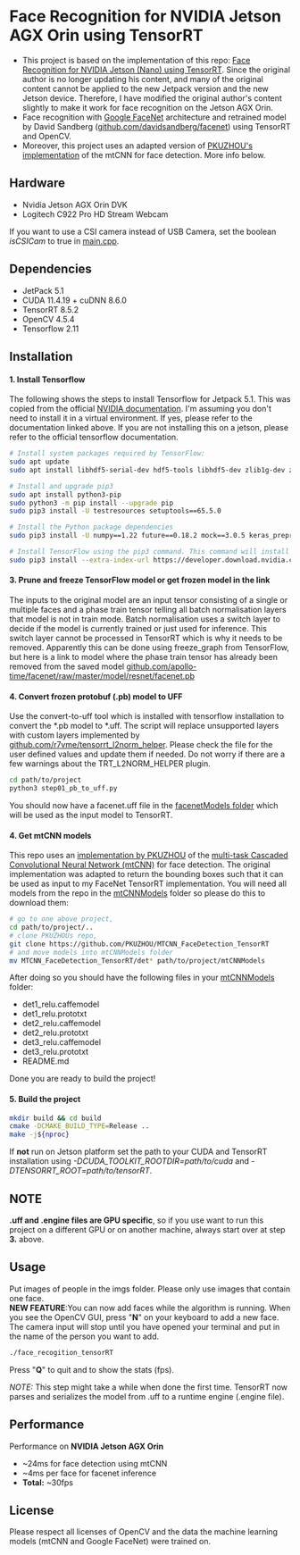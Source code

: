 # Face Recognition for NVIDIA Jetson AGX Orin using TensorRT
- This project is based on the implementation of this repo:
[Face Recognition for NVIDIA Jetson (Nano) using TensorRT](https://github.com/nwesem/mtcnn_facenet_cpp_tensorRT). Since the original author is no longer updating his content, and many of the original content cannot be applied to the new Jetpack version and the new Jetson device. Therefore, I have modified the original author's content slightly to make it work for face recognition on the Jetson AGX Orin.
- Face recognition with [Google FaceNet](https://arxiv.org/abs/1503.03832) architecture and retrained model by David Sandberg ([github.com/davidsandberg/facenet](https://github.com/davidsandberg/facenet)) using TensorRT and OpenCV.
- Moreover, this project uses an adapted version of [PKUZHOU's implementation](https://github.com/PKUZHOU/MTCNN_FaceDetection_TensorRT)
of the mtCNN for face detection. More info below.

## Hardware
- Nvidia Jetson AGX Orin DVK
- Logitech C922 Pro HD Stream Webcam

If you want to use a CSI camera instead of USB Camera, set the boolean _isCSICam_ to true in [main.cpp](./src/main.cpp).


## Dependencies
- JetPack 5.1
- CUDA 11.4.19 + cuDNN 8.6.0
- TensorRT 8.5.2
- OpenCV 4.5.4
- Tensorflow 2.11


## Installation

#### 1. Install Tensorflow
The following shows the steps to install Tensorflow for Jetpack 5.1. This was copied from the official [NVIDIA documentation](https://docs.nvidia.com/deeplearning/frameworks/install-tf-jetson-platform/index.html). I'm assuming you don't need to install it in a virtual environment. If yes, please refer to the documentation linked above. If you are not installing this on a jetson, please refer to the official tensorflow documentation.

```bash
# Install system packages required by TensorFlow:
sudo apt update
sudo apt install libhdf5-serial-dev hdf5-tools libhdf5-dev zlib1g-dev zip libjpeg8-dev liblapack-dev libblas-dev gfortran

# Install and upgrade pip3
sudo apt install python3-pip
sudo python3 -m pip install --upgrade pip
sudo pip3 install -U testresources setuptools==65.5.0

# Install the Python package dependencies
sudo pip3 install -U numpy==1.22 future==0.18.2 mock==3.0.5 keras_preprocessing==1.1.2 keras_applications==1.0.8 gast==0.4.0 protobuf pybind11 cython pkgconfig packaging h5py==3.6.0

# Install TensorFlow using the pip3 command. This command will install the latest version of TensorFlow compatible with JetPack 5.1.
sudo pip3 install --extra-index-url https://developer.download.nvidia.com/compute/redist/jp/v51 tensorflow==2.11.0+nv23.01
```


#### 3. Prune and freeze TensorFlow model or get frozen model in the link
The inputs to the original model are an input tensor consisting of a
single or multiple faces and a phase train tensor telling all batch
normalisation layers that model is not in train mode. Batch
normalisation uses a switch layer to decide if the model is currently
trained or just used for inference. This switch layer cannot be
processed in TensorRT which is why it needs to be removed. Apparently
this can be done using freeze_graph from TensorFlow, but here is a link
to model where the phase train tensor has already been removed from the
saved model
[github.com/apollo-time/facenet/raw/master/model/resnet/facenet.pb](https://github.com/apollo-time/facenet/raw/master/model/resnet/facenet.pb)

#### 4. Convert frozen protobuf (.pb) model to UFF
Use the convert-to-uff tool which is installed with tensorflow
installation to convert the *.pb model to *.uff. The script will replace
unsupported layers with custom layers implemented by
[github.com/r7vme/tensorrt_l2norm_helper](https://github.com/r7vme/tensorrt_l2norm_helper).
Please check the file for the user defined values and update them if
needed. Do not worry if there are a few warnings about the
TRT_L2NORM_HELPER plugin.
```bash
cd path/to/project
python3 step01_pb_to_uff.py
```
You should now have a facenet.uff file in the [facenetModels folder](./facenetModels) which will be used as the input model to TensorRT. <br>


#### 4. Get mtCNN models
This repo uses an [implementation by PKUZHOU](https://github.com/PKUZHOU/MTCNN_FaceDetection_TensorRT)
of the [multi-task Cascaded Convolutional Neural Network (mtCNN)](https://arxiv.org/pdf/1604.02878.pdf)
for face detection. The original implementation was adapted to return the bounding boxes such that it
can be used as input to my FaceNet TensorRT implementation.
You will need all models from the repo in the [mtCNNModels](./mtCNNModels) folder so please do this 
to download them:
```bash
# go to one above project,
cd path/to/project/..
# clone PKUZHOUs repo,
git clone https://github.com/PKUZHOU/MTCNN_FaceDetection_TensorRT
# and move models into mtCNNModels folder
mv MTCNN_FaceDetection_TensorRT/det* path/to/project/mtCNNModels
```
After doing so you should have the following files in your [mtCNNModels](./mtCNNModels) folder:<br>
* det1_relu.caffemodel
* det1_relu.prototxt
* det2_relu.caffemodel
* det2_relu.prototxt
* det3_relu.caffemodel
* det3_relu.prototxt
* README.md

Done you are ready to build the project!

#### 5. Build the project
```bash
mkdir build && cd build
cmake -DCMAKE_BUILD_TYPE=Release ..
make -j${nproc}
```
If **not** run on Jetson platform set the path to your CUDA and TensorRT installation
using _-DCUDA_TOOLKIT_ROOTDIR=path/to/cuda_ and _-DTENSORRT_ROOT=path/to/tensorRT_.

## NOTE
**.uff and .engine files are GPU specific**, so if you use want to run
this project on a different GPU or on another machine, always start over
at step **3.** above.

## Usage
Put images of people in the imgs folder. Please only use images that contain one face.<br>
**NEW FEATURE**:You can now add faces while the algorithm is running. When you see
the OpenCV GUI, press "**N**" on your keyboard to add a new face. The camera input will stop until
you have opened your terminal and put in the name of the person you want to add.
```bash
./face_recogition_tensorRT
```
Press "**Q**" to quit and to show the stats (fps).

_NOTE:_ This step might take a while when done the first time. TensorRT
now parses and serializes the model from .uff to a runtime engine
(.engine file). 

## Performance
Performance on **NVIDIA Jetson AGX Orin**
* ~24ms for face detection using mtCNN
* ~4ms per face for facenet inference
* **Total:** ~30fps
  
## License
Please respect all licenses of OpenCV and the data the machine learning models (mtCNN and Google FaceNet)
were trained on.


